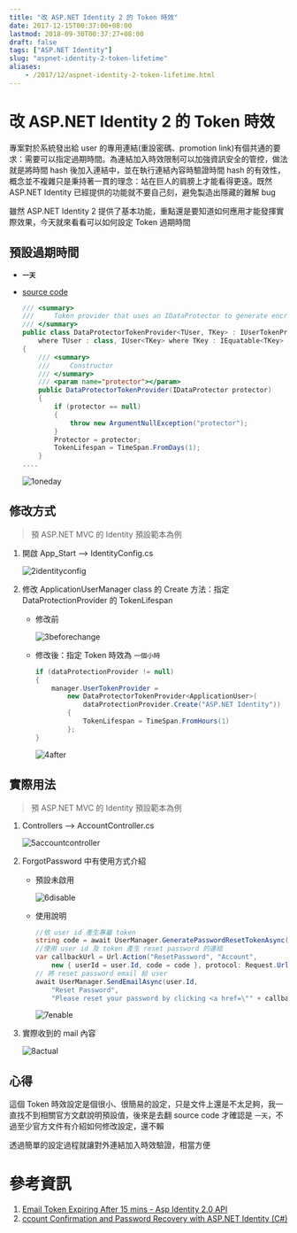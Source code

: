 ```yaml
---
title: "改 ASP.NET Identity 2 的 Token 時效"
date: 2017-12-15T00:37:00+08:00
lastmod: 2018-09-30T00:37:27+08:00
draft: false
tags: ["ASP.NET Identity"]
slug: "aspnet-identity-2-token-lifetime"
aliases:
    - /2017/12/aspnet-identity-2-token-lifetime.html
---
```

# 改 ASP.NET Identity 2 的 Token 時效
專案對於系統發出給 user 的專用連結(重設密碼、promotion link)有個共通的要求：需要可以指定過期時間。為連結加入時效限制可以加強資訊安全的管控，做法就是將時間 hash 後加入連結中，並在執行連結內容時驗證時間 hash 的有效性，概念並不複雜只是秉持著一貫的理念：站在巨人的肩膀上才能看得更遠。既然 ASP.NET Identity 已經提供的功能就不要自己刻，避免製造出隱藏的難解 bug

雖然 ASP.NET Identity 2 提供了基本功能，重點還是要知道如何應用才能發揮實際效果，今天就來看看可以如何設定 Token 過期時間

## 預設過期時間

*   **`一天`**
*   [source code](https://github.com/aspnet/AspNetIdentity/blob/9c48993a446288032f9824633e6dae81257da06e/src/Microsoft.AspNet.Identity.Owin/DataProtectorTokenProvider.cs)

    ```cs
    /// <summary>
    ///     Token provider that uses an IDataProtector to generate encrypted tokens based off of the security stamp
    /// </summary>
    public class DataProtectorTokenProvider<TUser, TKey> : IUserTokenProvider<TUser, TKey>
        where TUser : class, IUser<TKey> where TKey : IEquatable<TKey>
    {
        /// <summary>
        ///     Constructor
        /// </summary>
        /// <param name="protector"></param>
        public DataProtectorTokenProvider(IDataProtector protector)
        {
            if (protector == null)
            {
                throw new ArgumentNullException("protector");
            }
            Protector = protector;
            TokenLifespan = TimeSpan.FromDays(1);
        }
    ....
    ```

    ![1oneday](https://user-images.githubusercontent.com/3851540/34002943-f3228c8c-e12e-11e7-9343-2ea3abff77d4.png)

## 修改方式

> 預 ASP.NET MVC 的 Identity 預設範本為例

1.  開啟 App_Start --> IdentityConfig.cs

    ![2identityconfig](https://user-images.githubusercontent.com/3851540/34002944-f351739e-e12e-11e7-950a-3131a4b97c38.png)

2.  修改 ApplicationUserManager class 的 Create 方法：指定 DataProtectionProvider 的 TokenLifespan
    *   修改前

        ![3beforechange](https://user-images.githubusercontent.com/3851540/34002946-f37d43b6-e12e-11e7-851d-c080af6e89c2.png)

    *   修改後：指定 Token 時效為 `一個小時`

        ```cs
        if (dataProtectionProvider != null)
        {
            manager.UserTokenProvider =
                new DataProtectorTokenProvider<ApplicationUser>(
                    dataProtectionProvider.Create("ASP.NET Identity"))
                {
                    TokenLifespan = TimeSpan.FromHours(1)
                };
        }
        ```

        ![4after](https://user-images.githubusercontent.com/3851540/34002947-f3a89cdc-e12e-11e7-8b1e-d1ae55b2654c.png)

## 實際用法

> 預 ASP.NET MVC 的 Identity 預設範本為例

1.  Controllers --> AccountController.cs

    ![5accountcontroller](https://user-images.githubusercontent.com/3851540/34002949-f3d5674e-e12e-11e7-9341-067731370b81.png)

2.  ForgotPassword 中有使用方式介紹
    *   預設未啟用

        ![6disable](https://user-images.githubusercontent.com/3851540/34002950-f3ffa93c-e12e-11e7-9862-e14dce903ba9.png)

    *   使用說明

        ```cs
        //依 user id 產生專屬 token
        string code = await UserManager.GeneratePasswordResetTokenAsync(user.Id);
        //使用 user id 及 token 產生 reset password 的連結
        var callbackUrl = Url.Action("ResetPassword", "Account", 
            new { userId = user.Id, code = code }, protocol: Request.Url.Scheme); 
        // 將 reset password email 給 user
        await UserManager.SendEmailAsync(user.Id, 
            "Reset Password", 
            "Please reset your password by clicking <a href=\"" + callbackUrl + "\">here</a>");
        ```

        ![7enable](https://user-images.githubusercontent.com/3851540/34002951-f42decca-e12e-11e7-8675-25d033135eb8.png)

3.  實際收到的 mail 內容

    ![8actual](https://user-images.githubusercontent.com/3851540/34002953-f45a72d6-e12e-11e7-9f82-bf17b2c9624a.png)

## 心得

這個 Token 時效設定是個很小、很簡易的設定，只是文件上還是不太足夠，我一直找不到相關官方文獻說明預設值，後來是去翻 source code 才確認是 `一天`，不過至少官方文件有介紹如何修改設定，還不賴

透過簡單的設定過程就讓對外連結加入時效驗證，相當方便

# 參考資訊

1.  [Email Token Expiring After 15 mins - Asp Identity 2.0 API](https://stackoverflow.com/questions/27152612/email-token-expiring-after-15-mins-asp-identity-2-0-api)
2.  [ccount Confirmation and Password Recovery with ASP.NET Identity (C#)](https://docs.microsoft.com/en-us/aspnet/identity/overview/features-api/account-confirmation-and-password-recovery-with-aspnet-identity)
